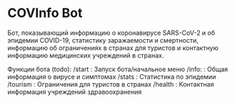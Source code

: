 # COVInfo Bot
Бот, показывающий информацию о коронавирусе SARS-CoV-2 и об эпидемии COVID-19, статистику
заражаемости и смертности, информацию об ограничениях в странах для туристов и контактную
информацию медицинских учреждений в странах.

Функции бота (todo):
/start : Запуск бота/начальное меню
/info: : Общая информация о вирусе и симптомах
/stats : Статистика по эпидемии
/tourism : Ограничения для туристов в странах
/health : Контактная информация учреждений здравоохранения
